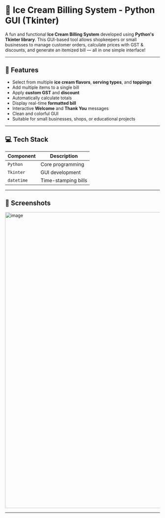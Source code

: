 # 🍨 Ice Cream Billing System - Python GUI (Tkinter)

A fun and functional **Ice Cream Billing System** developed using **Python's Tkinter library**. This GUI-based tool allows shopkeepers or small businesses to manage customer orders, calculate prices with GST & discounts, and generate an itemized bill — all in one simple interface!

---

## 🧁 Features

- Select from multiple **ice cream flavors**, **serving types**, and **toppings**
- Add multiple items to a single bill
- Apply **custom GST** and **discount**
- Automatically calculate totals
- Display real-time **formatted bill**
- Interactive **Welcome** and **Thank You** messages
- Clean and colorful GUI
- Suitable for small businesses, shops, or educational projects

---

## 💻 Tech Stack

| Component | Description           |
|----------|-----------------------|
| `Python` | Core programming      |
| `Tkinter` | GUI development      |
| `datetime` | Time-stamping bills  |

---

## 📸 Screenshots
<img width="959" alt="image" src="https://github.com/user-attachments/assets/30845f64-97d9-408a-b965-4fa53a8db4a6" />


---
